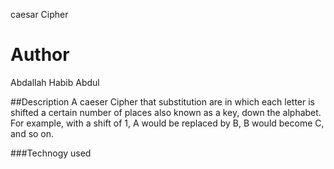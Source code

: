 caesar Cipher
# Author
Abdallah Habib Abdul



##Description
A caeser Cipher that substitution are in which each letter is shifted a certain number of places also known as a key, down the alphabet.  For example, with a shift of 1, A would be replaced by B, B would become C, and so on.
 
 
 
 ###Technogy used
 